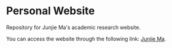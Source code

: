 # Personal Website
Repository for Junjie Ma's academic research website.

You can access the website through the following link: [Junjie Ma](https://jjm-labs.github.io/JunjieMa/).
